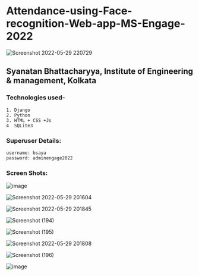 # Attendance-using-Face-recognition-Web-app-MS-Engage-2022
![Screenshot 2022-05-29 220729](https://user-images.githubusercontent.com/76039263/170936089-2617db88-b8f7-4209-aa5a-0a5dd34770ec.jpg)


## Syanatan Bhattacharyya, Institute of Engineering & management, Kolkata

### Technologies used-
    1. Django
    2. Python
    3. HTML + CSS +Js
    4  SQLite3
    
### Superuser Details:
    username: bsaya
    password: adminengage2022
    
### Screen Shots:

![image](https://user-images.githubusercontent.com/76039263/170934583-23f83231-011a-4b4c-9307-34674a2c79b0.png)

![Screenshot 2022-05-29 201604](https://user-images.githubusercontent.com/76039263/170934642-c3551035-27bc-4652-805c-842605560e9c.jpg)

![Screenshot 2022-05-29 201845](https://user-images.githubusercontent.com/76039263/170934725-2ef0aff8-01df-4e10-8c76-d4198ab005bb.jpg)

![Screenshot (194)](https://user-images.githubusercontent.com/76039263/170935456-078b9db5-1625-43e5-8677-e661c026c6dc.png)

![Screenshot (195)](https://user-images.githubusercontent.com/76039263/170935478-7345d34c-a832-4394-a1d2-534e61439c5b.png)

![Screenshot 2022-05-29 201808](https://user-images.githubusercontent.com/76039263/170934800-78ba208e-2a3d-4c10-8cba-62a80c30c466.jpg)

![Screenshot (196)](https://user-images.githubusercontent.com/76039263/170935707-2d3acc61-c0de-419a-addd-eda4ccf97538.png)

![image](https://user-images.githubusercontent.com/76039263/170935933-e76a4efd-49b9-46d2-a1db-2ac61022a00b.png)

